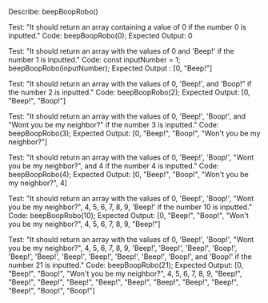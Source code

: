 Describe: beepBoopRobo()

Test: "It should return an array containing a value of 0 if the number 0 is inputted."
Code: beepBoopRobo(0);
Expected Output: 0

Test: "It should return an array with the values of 0 and 'Beep!' if the number 1 is inputted."
Code: 
const inputNumber = 1;
beepBoopRobo(inputNumber);
Expected Output : [0, "Beep!"]

Test: "It should return an array with the values of 0, 'Beep!', and 'Boop!" if the number 2 is inputted."
Code: beepBoopRobo(2);
Expected Output: [0, "Beep!", "Boop!"]

Test: "It should return an array with the values of 0, 'Beep!', 'Boop!', and "Wont you be my neighbor?" if the number 3 is inputted."
Code: beepBoopRobo(3);
Expected Output: [0, "Beep!", "Boop!", "Won't you be my neighbor?"]

Test: "It should return an array with the values of 0, 'Beep!', 'Boop!', "Wont you be my neighbor?", and 4 if the number 4 is inputted."
Code: beepBoopRobo(4);
Expected Output: [0, "Beep!", "Boop!", "Won't you be my neighbor?", 4]

Test: "It should return an array with the values of 0, 'Beep!', 'Boop!', "Wont you be my neighbor?", 4, 5, 6, 7, 8, 9, 'Beep!' if the number 10 is inputted."
Code: beepBoopRobo(10);
Expected Output: [0, "Beep!", "Boop!", "Won't you be my neighbor?", 4, 5, 6, 7, 8, 9, "Beep!"]

Test: "It should return an array with the values of 0, 'Beep!', 'Boop!', "Wont you be my neighbor?", 4, 5, 6, 7, 8, 9, 'Beep!', 'Beep!', 'Beep!', 'Boop!', 'Beep!', 'Beep!', 'Beep!', 'Beep!', 'Beep!', 'Beep!', 'Boop!', and 'Boop!' if the number 21 is inputted."
Code: beepBoopRobo(21);
Expected Output: [0, "Beep!", "Boop!", "Won't you be my neighbor?", 4, 5, 6, 7, 8, 9, "Beep!", "Beep!", "Beep!", "Beep!", "Beep!", "Beep!", "Beep!", "Beep!", "Beep!", "Beep!", "Boop!", "Boop!"]